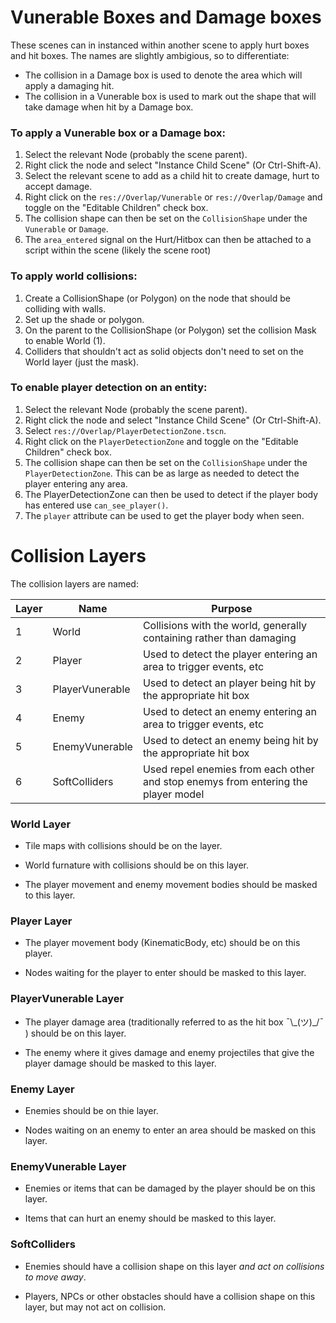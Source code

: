 # Vunerable Boxes and Damage boxes

These scenes can in instanced within another scene to apply hurt boxes and hit boxes.
The names are slightly ambigious, so to differentiate:

- The collision in a Damage box is used to denote the area which will apply a damaging hit.
- The collision in a Vunerable box is used to mark out the shape that will take damage when hit by a Damage box.

### To apply a Vunerable box or a Damage box:

1. Select the relevant Node (probably the scene parent).
1. Right click the node and select "Instance Child Scene" (Or Ctrl-Shift-A).
1. Select the relevant scene to add as a child hit to create damage, hurt to accept damage.
1. Right click on the `res://Overlap/Vunerable` or `res://Overlap/Damage` and toggle on the "Editable Children" check box.
1. The collision shape can then be set on the `CollisionShape` under the `Vunerable` or `Damage`.
1. The `area_entered` signal on the Hurt/Hitbox can then be attached to a script within the scene (likely the scene root)

### To apply world collisions:

1. Create a CollisionShape (or Polygon) on the node that should be colliding with walls.
1. Set up the shade or polygon.
1. On the parent to the CollisionShape (or Polygon) set the collision Mask to enable World (1).
1. Colliders that shouldn't act as solid objects don't need to set on the World layer (just the mask).

### To enable player detection on an entity:

1. Select the relevant Node (probably the scene parent).
1. Right click the node and select "Instance Child Scene" (Or Ctrl-Shift-A).
1. Select `res://Overlap/PlayerDetectionZone.tscn`.
1. Right click on the `PlayerDetectionZone` and toggle on the "Editable Children" check box.
1. The collision shape can then be set on the `CollisionShape` under the `PlayerDetectionZone`.
   This can be as large as needed to detect the player entering any area.
1. The PlayerDetectionZone can then be used to detect if the player body has entered use `can_see_player()`.
1. The `player` attribute can be used to get the player body when seen.


# Collision Layers

The collision layers are named:

| Layer | Name            | Purpose                                                                           |
|-------|-----------------|-----------------------------------------------------------------------------------|
| 1     | World           | Collisions with the world, generally containing rather than damaging              |
| 2     | Player          | Used to detect the player entering an area to trigger events, etc                 |
| 3     | PlayerVunerable | Used to detect an player being hit by the appropriate hit box                     |
| 4     | Enemy           | Used to detect an enemy entering an area to trigger events, etc                   |
| 5     | EnemyVunerable  | Used to detect an enemy being hit by the appropriate hit box                      |
| 6     | SoftColliders   | Used repel enemies from each other and stop enemys from entering the player model |

### World Layer
- Tile maps with collisions should be on the layer.
- World furnature with collisions should be on this layer.

- The player movement and enemy movement bodies should be masked to this layer.

### Player Layer
- The player movement body (KinematicBody, etc) should be on this player.

- Nodes waiting for the player to enter should be masked to this layer.

### PlayerVunerable Layer
- The player damage area (traditionally referred to as the hit box ¯\\\_(ツ)_/¯ ) should be on this layer.

- The enemy where it gives damage and enemy projectiles that give the player damage should be masked to this layer.

### Enemy Layer
- Enemies should be on thie layer.

- Nodes waiting on an enemy to enter an area should be masked on this layer.

### EnemyVunerable Layer
- Enemies or items that can be damaged by the player should be on this layer.

- Items that can hurt an enemy should be masked to this layer.

### SoftColliders
- Enemies should have a collision shape on this layer *and act on collisions to move away*.

- Players, NPCs or other obstacles should have a collision shape on this layer, but may not act on collision.